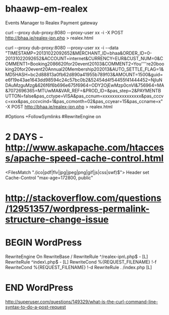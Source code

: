bhaawp-em-realex
================

Events Manager to Realex Payment gateway

curl --proxy dub-proxy:8080 --proxy-user xx -i -X POST http://bhaa.ie/realex-ipn.php > realex.html

curl --proxy dub-proxy:8080 --proxy-user xx -i --data "TIMESTAMP=20131022092652&MERCHANT_ID=bhaa&ORDER_ID=0-20131022092652&ACCOUNT=internet&CURRENCY=EUR&CUST_NUM=0&COMMENT1=Booking2086620for20event20103&COMMENT2=You''''re20booking20for20event20Annual20Membership202013&AUTO_SETTLE_FLAG=1&MD5HASH=bc2d88813a0fb62d890a41955b789f03&AMOUNT=1500&guid=e6f19e43ae1643dd98594c24c57bc0b2&52454d4f54455f41444452=NjIuNDAuMzguMzg&626f6f6b696e675f6964=ODY2OjEwMzp0cnVl&756964=MA&7072696365=MTUwMA&VAR_REF=&PROD_ID=&pas_step=2&PAYMENTBUTTON=false&pas_cctype=VISA&pas_ccnum=xxxxxxxxxxxxxxxx&pas_cccvc=xxx&pas_cccvcind=1&pas_ccmonth=02&pas_ccyear=15&pas_ccname=x" -X POST http://bhaa.ie/realex-ipn.php > realex.html

#Options +FollowSymlinks
#RewriteEngine on

# 2 DAYS - http://www.askapache.com/htaccess/apache-speed-cache-control.html
<FilesMatch ".(ico|pdf|flv|jpg|jpeg|png|gif|js|css|swf)$">
Header set Cache-Control "max-age=172800, public"
</FilesMatch>

# http://stackoverflow.com/questions/12951357/wordpress-permalink-structure-change-issue
# BEGIN WordPress
<IfModule mod_rewrite.c>
RewriteEngine On
RewriteBase /
RewriteRule ^/realex-ipn\.php$ - [L]
RewriteRule ^index\.php$ - [L]
RewriteCond %{REQUEST_FILENAME} !-f
RewriteCond %{REQUEST_FILENAME} !-d
RewriteRule . /index.php [L]
</IfModule>

# END WordPress


http://superuser.com/questions/149329/what-is-the-curl-command-line-syntax-to-do-a-post-request

